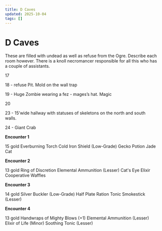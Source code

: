 ```yaml
---
title: D Caves
updated: 2025-10-04
tags: []
---
```


# D Caves

These are filled with undead as well as refuse from the Ogre. Describe each room however. There is a knoll necromancer responsible for all this who has a couple of assistants.

17

18 - refuse Pit. Mold on the wall trap

19 - Huge Zombie wearing a fez - mages’s hat. Magic

20

23 - 15’wide hallway with statuses of skeletons on the north and south walls.

24 - Giant Crab

**Encounter 1**

15 gold
Everburning Torch
Cold Iron Shield (Low-Grade)
Gecko Potion
Jade Cat

**Encounter 2**

13 gold
Ring of Discretion
Elemental Ammunition (Lesser)
Cat's Eye Elixir
Cooperative Waffles

**Encounter 3**

14 gold
Silver Buckler (Low-Grade)
Half Plate
Ration Tonic
Smokestick (Lesser)

**Encounter 4**

13 gold
Handwraps of Mighty Blows (+1)
Elemental Ammunition (Lesser)
Elixir of Life (Minor)
Soothing Tonic (Lesser)
